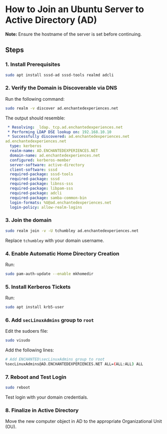 # How to Join an Ubuntu Server to Active Directory (AD)

**Note:** Ensure the hostname of the server is set before continuing.

## Steps

### 1. Install Prerequisites
```bash
sudo apt install sssd-ad sssd-tools realmd adcli
```

### 2. Verify the Domain is Discoverable via DNS
Run the following command:
```bash
sudo realm -v discover ad.enchantedexperiences.net
```
The output should resemble:
```yaml
 * Resolving: _ldap._tcp.ad.enchantedexperiences.net
 * Performing LDAP DSE lookup on: 192.168.10.10
 * Successfully discovered: ad.enchantedexperiences.net
ad.enchantedexperiences.net
  type: kerberos
  realm-name: AD.ENCHANTEDEXPERIENCES.NET
  domain-name: ad.enchantedexperiences.net
  configured: kerberos-member
  server-software: active-directory
  client-software: sssd
  required-package: sssd-tools
  required-package: sssd
  required-package: libnss-sss
  required-package: libpam-sss
  required-package: adcli
  required-package: samba-common-bin
  login-formats: %U@ad.enchantedexperiences.net
  login-policy: allow-realm-logins
```

### 3. Join the domain
```bash
sudo realm join -v -U tchumbley ad.enchantedexperiences.net
```
Replace `tchumbley` with your domain username.

### 4. Enable Automatic Home Directory Creation
Run:
```bash
sudo pam-auth-update --enable mkhomedir
```
### 5. Install Kerberos Tickets
Run:
```bash
sudo apt install krb5-user
```
### 6. Add `secLinuxAdmins` group to `root`
Edit the sudoers file:
```bash
sudo visudo
```
Add the following lines:
```bash
# Add ENCHANTED\secLinuxAdmins group to root
%secLinuxAdmins@AD.ENCHANTEDEXPERIENCES.NET ALL=(ALL:ALL) ALL
```
### 7. Reboot and Test Login
```bash
sudo reboot
```
Test login with your domain credentials.

### 8. Finalize in Active Directory
Move the new computer object in AD to the appropriate Organizational Unit (OU).